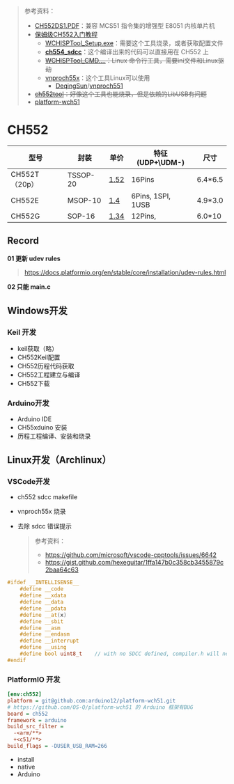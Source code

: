 > 参考资料：
>
> - [CH552DS1.PDF](https://www.wch.cn/downloads/CH552DS1_PDF.html)：兼容 MCS51 指令集的增强型 E8051 内核单片机
> - [保姆级CH552入门教程](https://blog.csdn.net/feiniaoflyer/article/details/131914572?ops_request_misc=&request_id=&biz_id=102&utm_term=CH552&utm_medium=distribute.pc_search_result.none-task-blog-2~all~sobaiduweb~default-8-131914572.142^v96^pc_search_result_base5&spm=1018.2226.3001.4187)
>   - [WCHISPTool_Setup.exe](https://www.wch.cn/downloads/file/196.html?time=2023-12-17%2023:50:28&code=TaIEs5VqIJ6GjlSIGqdLB7GAHhMuqVBLyYJjZ0RM)：需要这个工具烧录，或者获取配置文件
>   - **[ch554_sdcc](https://github.com/Blinkinlabs/ch554_sdcc)**：这个编译出来的代码可以直接用在 CH552 上
>   - ~~[WCHISPTool_CMD....](https://www.wch.cn/downloads/WCHISPTool_CMD_ZIP.html)：Linux 命令行工具，需要ini文件和Linux驱动~~
>   - [vnproch55x](https://github.com/DeqingSun/ch55xduino/blob/cbe7d72626c3cfe1e6f6f13a2afdcf91dfea41df/ch55xduino/tools/linux/99-ch55xbl.rules)：这个工具Linux可以使用
>     - [DeqingSun](https://github.com/DeqingSun)/[vnproch551](https://github.com/DeqingSun/vnproch551)
> - ~~[ch552tool](https://github.com/MarsTechHAN/ch552tool)：好像这个工具也能烧录，但是依赖的LibUSB有问题~~
> - [platform-wch51](https://github.com/OS-Q/platform-wch51)

# CH552

| 型号          | 封装     | 单价                                                         | 特征(UDP+\UDM-)   | 尺寸    |
| ------------- | -------- | ------------------------------------------------------------ | ----------------- | ------- |
| CH552T（20p） | TSSOP-20 | [1.52](https://item.taobao.com/item.htm?id=596421093093&spm=a1z10.3-c-s.w4002-21047669632.13.2e4e27e5sAOGzl&skuId=4464770688338) | 16Pins            | 6.4*6.5 |
| CH552E        | MSOP-10  | [1.4](https://item.taobao.com/item.htm?id=578720900862&spm=a1z10.3-c-s.w4002-21047669632.11.2e4e27e5sAOGzl&skuId=4463901849340) | 6Pins, 1SPI, 1USB | 4.9*3.0 |
| CH552G        | SOP-16   | [1.34](https://item.taobao.com/item.htm?id=578694660698&spm=a1z10.3-c-s.w4002-21047669632.9.2e4e27e5sAOGzl&skuId=5053074259733) | 12Pins,           | 6.0*10  |



## Record

**01 更新 udev rules**

> https://docs.platformio.org/en/stable/core/installation/udev-rules.html



**02 只能 main.c**



## Windows开发

### Keil 开发

- keil获取（略）
- CH552Keil配置
- CH552历程代码获取
- CH552工程建立与编译
- CH552下载



### Arduino开发

- Arduino IDE
- CH55xduino 安装
- 历程工程编译、安装和烧录



## Linux开发（Archlinux）

### VSCode开发

- ch552 sdcc makefile

- vnproch55x 烧录

- 去除 sdcc 错误提示

  > 参考资料：
  >
  > - https://github.com/microsoft/vscode-cpptools/issues/6642
  > - https://gist.github.com/hexeguitar/1ffa147b0c358cb3455879c2baa64c63

```cpp
#ifdef __INTELLISENSE__
    #define __code
    #define __xdata
    #define __data
    #define __pdata
    #define __at(x)
    #define __sbit
    #define __asm
    #define __endasm
    #define __interrupt
    #define __using
    #define bool uint8_t    // with no SDCC defined, compiler.h will need bool
#endif
```



### PlatformIO 开发

```ini
[env:ch552]
platform = git@github.com:arduino12/platform-wch51.git
# https://github.com/OS-Q/platform-wch51 的 Arduino 框架有BUG
board = ch552
framework = arduino
build_src_filter =
  -<arm/**>
  +<c51/**>
build_flags = -DUSER_USB_RAM=266
```



- install
- native
- Arduino

